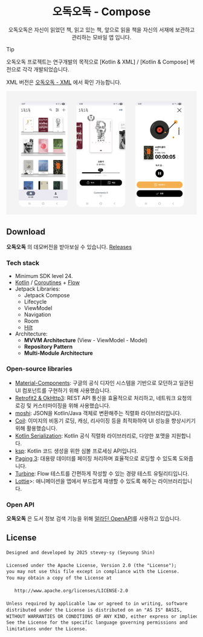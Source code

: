 <h1 align="center">오독오독 - Compose</h1>

<p align="center">
오독오독은 자신이 읽었던 책, 읽고 있는 책, 앞으로 읽을 책을 자신의 서재에 보관하고 관리하는 모바일 앱 입니다.
</p>

> [!TIP]
> 오독오독 프로젝트는 연구개발의 목적으로 [Kotlin & XML] / [Kotlin & Compose] 버전으로 각각 개발되었습니다.
> 
> XML 버전은 [오독오독 - XML](https://github.com/stevey-sy/bookchibakchi) 에서 확인 가능합니다.

<p align="center">
<img src="/previews/intro.png"/>
</p>

## Download
**오독오독** 의 데모버전을 받아보실 수 있습니다. [Releases](https://github.com/stevey-sy/odok-compose/releases/tag/1.0.0)

<h3>Tech stack</h3>

- Minimum SDK level 24.
- [Kotlin](https://kotlinlang.org/) / [Coroutines](https://github.com/Kotlin/kotlinx.coroutines) + [Flow](https://kotlin.github.io/kotlinx.coroutines/kotlinx-coroutines-core/kotlinx.coroutines.flow/)
- Jetpack Libraries:
  - Jetpack Compose
  - Lifecycle
  - ViewModel
  - Navigation
  - Room
  - [Hilt](https://dagger.dev/hilt/)
- Architecture:
  - **MVVM Architecture** (View - ViewModel - Model)
  - **Repository Pattern**
  - **Multi-Module Architecture**

<h3>Open-source libraries</h3>  

- [Material-Components](https://github.com/material-components/material-components-android): 구글의 공식 디자인 시스템을 기반으로 모던하고 일관된 UI 컴포넌트를 구현하기 위해 사용했습니다.
- [Retrofit2 & OkHttp3](https://github.com/square/retrofit): REST API 통신을 효율적으로 처리하고, 네트워크 요청의 로깅 및 커스터마이징을 위해 사용했습니다.
- [moshi](https://github.com/kyutai-labs/moshi): JSON을 Kotlin/Java 객체로 변환해주는 직렬화 라이브러리입니다.
- [Coil](https://github.com/coil-kt/coil): 이미지의 비동기 로딩, 캐싱, 리사이징 등을 최적화하여 UI 성능을 향상시키기 위해 활용했습니다.
- [Kotlin Serialization](https://github.com/Kotlin/kotlinx.serialization): Kotlin 공식 직렬화 라이브러리로, 다양한 포맷을 지원합니다.
- [ksp](https://github.com/google/ksp): Kotlin 코드 생성을 위한 심볼 프로세싱 API입니다.
- [Paging 3](https://developer.android.com/topic/libraries/architecture/paging/v3-overview?hl=ko): 대용량 데이터를 페이징 처리하며 효율적으로 로딩할 수 있도록 도와줍니다.
- [Turbine](https://github.com/cashapp/turbine): Flow 테스트를 간편하게 작성할 수 있는 경량 테스트 유틸리티입니다.
- [Lottie](https://github.com/airbnb/lottie-android)>: 애니메이션을 앱에서 부드럽게 재생할 수 있도록 해주는 라이브러리입니다.

<h3>Open API</h3>

**오독오독** 은 도서 정보 검색 기능을 위해 [알라딘 OpenAPI](https://blog.aladin.co.kr/openapi)를 사용하고 있습니다.

## License
```xml
Designed and developed by 2025 stevey-sy (Seyoung Shin)

Licensed under the Apache License, Version 2.0 (the "License");
you may not use this file except in compliance with the License.
You may obtain a copy of the License at

   http://www.apache.org/licenses/LICENSE-2.0

Unless required by applicable law or agreed to in writing, software
distributed under the License is distributed on an "AS IS" BASIS,
WITHOUT WARRANTIES OR CONDITIONS OF ANY KIND, either express or implied.
See the License for the specific language governing permissions and
limitations under the License.
```